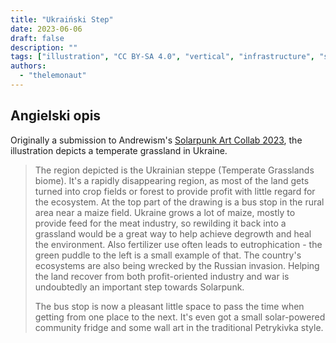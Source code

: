 ```yaml
---
title: "Ukraiński Step"
date: 2023-06-06
draft: false
description: ""
tags: ["illustration", "CC BY-SA 4.0", "vertical", "infrastructure", "solar", "ruins"]
authors:
  - "thelemonaut"
---
```


## Angielski opis

Originally a submission to Andrewism's [Solarpunk Art Collab 2023](https://andrew-ism.tumblr.com/post/741342402945646592/solarpunk-art-2023-bioregions), the illustration depicts a temperate grassland in Ukraine.

> The region depicted is the Ukrainian steppe (Temperate Grasslands biome). It's a rapidly disappearing region, as most of the land gets turned into crop fields or forest to provide profit with little regard for the ecosystem. At the top part of the drawing is a bus stop in the rural area near a maize field. Ukraine grows a lot of maize, mostly to provide feed for the meat industry, so rewilding it back into a grassland would be a great way to help achieve degrowth and heal the environment. Also fertilizer use often leads to eutrophication - the green puddle to the left is a small example of that. The country's ecosystems are also being wrecked by the Russian invasion. Helping the land recover from both profit-oriented industry and war is undoubtedly an important step towards Solarpunk.
> 
> The bus stop is now a pleasant little space to pass the time when getting from one place to the next. It's even got a small solar-powered community fridge and some wall art in the traditional Petrykivka style.